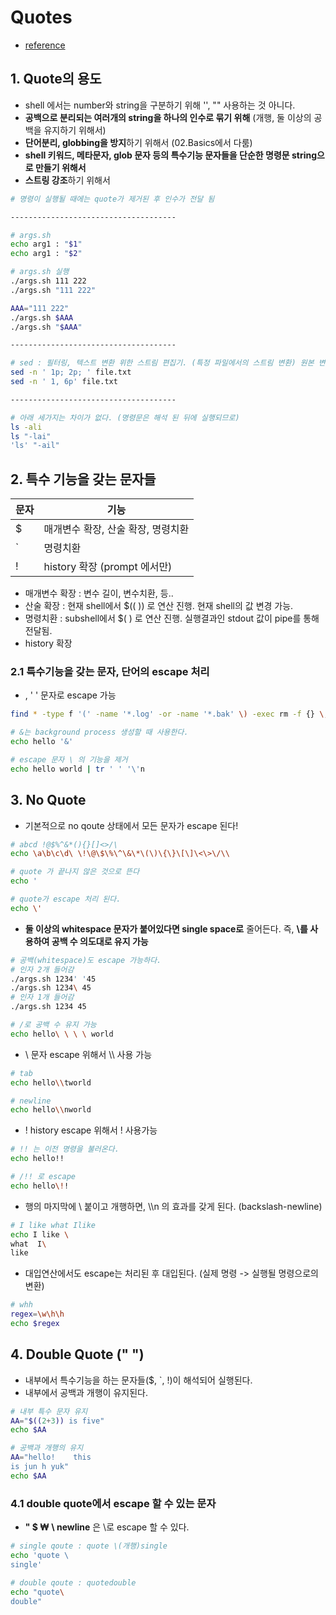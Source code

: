# Quotes

- [reference](https://mug896.github.io/bash-shell/quotes.html)

## 1. Quote의 용도

- shell 에서는 number와 string을 구분하기 위해 '', "" 사용하는 것 아니다.
- **공백으로 분리되는 여러개의 string을 하나의 인수로 묶기 위해** (개행, 둘 이상의 공백을 유지하기 위해서)
- **단어분리, globbing을 방지**하기 위해서 (02.Basics에서 다룸)
- **shell 키워드, 메타문자, glob 문자 등의 특수기능 문자들을 단순한 명령문 string으로 만들기 위해서**
- **스트링 강조**하기 위해서

```sh
# 명령이 실행될 때에는 quote가 제거된 후 인수가 전달 됨

-------------------------------------

# args.sh
echo arg1 : "$1"
echo arg1 : "$2"

# args.sh 실행
./args.sh 111 222     
./args.sh "111 222"   

AAA="111 222"
./args.sh $AAA
./args.sh "$AAA"

-------------------------------------

# sed : 필터링, 텍스트 변환 위한 스트림 편집기. (특정 파일에서의 스트림 변환) 원본 변화없이 출력 변화
sed -n ' 1p; 2p; ' file.txt
sed -n ' 1, 6p' file.txt

-------------------------------------

# 아래 세가지는 차이가 없다. (명령문은 해석 된 뒤에 실행되므로)
ls -ali
ls "-lai"
'ls' "-ail"
```

## 2. 특수 기능을 갖는 문자들

문자 | 기능
--|--
$ | 매개변수 확장, 산술 확장, 명령치환
` | 명령치환
! | history 확장 (prompt 에서만)

- 매개변수 확장 : 변수 길이, 변수치환, 등..
- 산술 확장 : 현재 shell에서 $(( )) 로 연산 진행. 현재 shell의 값 변경 가능.
- 명령치환 : subshell에서 $( ) 로 연산 진행. 실행결과인 stdout 값이 pipe를 통해 전달됨.
- history 확장

### 2.1 특수기능을 갖는 문자, 단어의 escape 처리

- \, ' ' 문자로 escape 가능

```sh
find * -type f '(' -name '*.log' -or -name '*.bak' \) -exec rm -f {} \;

# &는 background process 생성할 때 사용한다.
echo hello '&'

# escape 문자 \ 의 기능을 제거
echo hello world | tr ' ' '\'n
```

## 3. No Quote

- 기본적으로 no qoute 상태에서 모든 문자가 escape 된다!

```sh
# abcd !@$%^&*(){}[]<>/\
echo \a\b\c\d\ \!\@\$\%\^\&\*\(\)\{\}\[\]\<\>\/\\
```

```sh
# quote 가 끝나지 않은 것으로 뜬다
echo '
```

```sh
# quote가 escape 처리 된다.
echo \'
```

- **둘 이상의 whitespace 문자가 붙어있다면 single space로** 줄어든다. 즉, **\를 사용하여 공백 수 의도대로 유지 가능**

```sh
# 공백(whitespace)도 escape 가능하다.
# 인자 2개 들어감
./args.sh 1234' '45
./args.sh 1234\ 45
# 인자 1개 들어감
./args.sh 1234 45

# /로 공백 수 유지 가능
echo hello\ \ \ \ world
```

- \ 문자 escape 위해서 \\\ 사용 가능

```sh
# tab
echo hello\\tworld

# newline
echo hello\\nworld
```

- ! history escape 위해서 \! 사용가능

```sh
# !! 는 이전 명령을 불러온다.
echo hello!!

# /!! 로 escape
echo hello\!!
```

- 행의 마지막에 \ 붙이고 개행하면, \\\n 의 효과를 갖게 된다. (backslash-newline)

```sh
# I like what Ilike
echo I like \
what  I\
like
```

- 대입연산에서도 escape는 처리된 후 대입된다. (실제 명령 -> 실행될 명령으로의 변환)

```sh
# whh
regex=\w\h\h
echo $regex
```

## 4. Double Quote (" ")

- 내부에서 특수기능을 하는 문자들($, `, !)이 해석되어 실행된다.
- 내부에서 공백과 개행이 유지된다.

```sh
# 내부 특수 문자 유지
AA="$((2+3)) is five"
echo $AA

# 공백과 개행의 유지
AA="hello!    this
is jun h yuk"
echo $AA
```

### 4.1 double quote에서 escape 할 수 있는 문자

- **" $ ₩ \ newline** 은 \로 escape 할 수 있다.

```sh
# single qoute : quote \(개행)single
echo 'quote \
single'

# double qoute : quotedouble
echo "quote\
double"
```